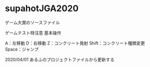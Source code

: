 # supahotJGA2020
ゲーム大賞のソースファイル

ゲームテスト時注意
基本操作

A：左移動
D：右移動
Z：コンクリート発射
Shift：コンクリート種類変更
Space：ジャンプ

2020/04/01
あるふのプロジェクトファイルから更新する
